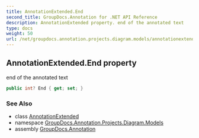 ```yaml
---
title: AnnotationExtended.End
second_title: GroupDocs.Annotation for .NET API Reference
description: AnnotationExtended property. end of the annotated text
type: docs
weight: 50
url: /net/groupdocs.annotation.projects.diagram.models/annotationextended/end/
---
```

## AnnotationExtended.End property

end of the annotated text

```csharp
public int? End { get; set; }
```

### See Also

* class [AnnotationExtended](../)
* namespace [GroupDocs.Annotation.Projects.Diagram.Models](../../annotationextended/)
* assembly [GroupDocs.Annotation](../../../)


